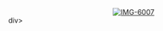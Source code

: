 <div style="display: flex; align-items: center; justify-content: center; text-align: center;"><a href="https://imgbb.com/"><img src="https://i.ibb.co/Dg90fSy1/IMG-6007.gif" alt="IMG-6007" border="0"></a></div>div>
